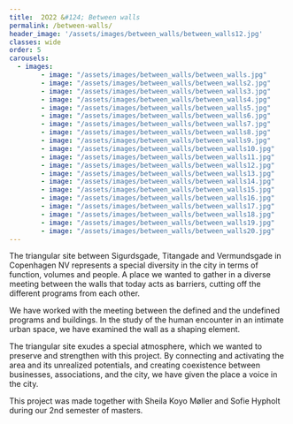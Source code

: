 ```yaml
---
title:  2O22 &#124; Between walls
permalink: /between-walls/
header_image: '/assets/images/between_walls/between_walls12.jpg'
classes: wide
order: 5
carousels:
  - images:
        - image: "/assets/images/between_walls/between_walls.jpg"
        - image: "/assets/images/between_walls/between_walls2.jpg"
        - image: "/assets/images/between_walls/between_walls3.jpg"
        - image: "/assets/images/between_walls/between_walls4.jpg"
        - image: "/assets/images/between_walls/between_walls5.jpg"
        - image: "/assets/images/between_walls/between_walls6.jpg"
        - image: "/assets/images/between_walls/between_walls7.jpg"
        - image: "/assets/images/between_walls/between_walls8.jpg"
        - image: "/assets/images/between_walls/between_walls9.jpg"
        - image: "/assets/images/between_walls/between_walls10.jpg"
        - image: "/assets/images/between_walls/between_walls11.jpg"
        - image: "/assets/images/between_walls/between_walls12.jpg"
        - image: "/assets/images/between_walls/between_walls13.jpg"
        - image: "/assets/images/between_walls/between_walls14.jpg"
        - image: "/assets/images/between_walls/between_walls15.jpg"
        - image: "/assets/images/between_walls/between_walls16.jpg"
        - image: "/assets/images/between_walls/between_walls17.jpg"
        - image: "/assets/images/between_walls/between_walls18.jpg"
        - image: "/assets/images/between_walls/between_walls19.jpg"
        - image: "/assets/images/between_walls/between_walls20.jpg"
---
```


The triangular site between Sigurdsgade, Titangade and Vermundsgade in Copenhagen NV represents a special diversity in the city in terms of function, volumes and people. A place we wanted to gather in a diverse meeting between the walls that today acts as barriers, cutting off the different programs from each other.

<!--more-->

We have worked with the meeting between the defined and the undefined programs and buildings. In the study of the human encounter in an intimate urban space, we have examined the wall as a shaping element.

The triangular site exudes a special atmosphere, which we wanted to preserve and strengthen with this project. By connecting and activating the area and its unrealized potentials, and creating coexistence between businesses, associations, and the city, we have given the place a voice in the city.

This project was made together with  Sheila Koyo Møller and Sofie Hypholt during our 2nd semester of masters.
